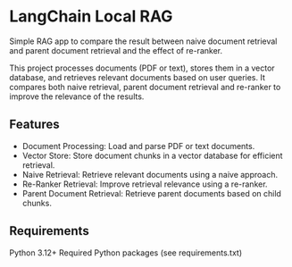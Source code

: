 # LangChain Local RAG
Simple RAG app to compare the result between naive document retrieval and parent document retrieval and the effect of re-ranker.

This project processes documents (PDF or text), stores them in a vector database, and retrieves relevant documents based on user queries. It compares both naive retrieval, parent document retrieval and re-ranker to improve the relevance of the results.

## Features
* Document Processing: Load and parse PDF or text documents.
* Vector Store: Store document chunks in a vector database for efficient retrieval.
* Naive Retrieval: Retrieve relevant documents using a naive approach.
* Re-Ranker Retrieval: Improve retrieval relevance using a re-ranker.
* Parent Document Retrieval: Retrieve parent documents based on child chunks.

## Requirements
Python 3.12+
Required Python packages (see requirements.txt)
